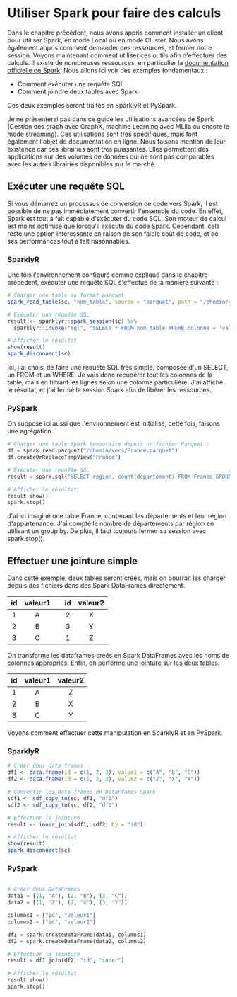 # Utiliser Spark pour faire des calculs

Dans le chapitre précédent, nous avons appris comment installer un client pour utiliser Spark, en mode Local ou en mode Cluster. Nous avons également appris comment demander des ressources, et fermer notre session. Voyons maintenant comment utiliser ces outils afin d'effectuer des calculs. Il existe de nombreuses ressources, en particulier la [documentation officielle de Spark](https://spark.apache.org/docs/latest/quick-start.html). Nous allons ici voir des exemples fondamentaux :

- Comment exécuter une requête SQL
- Comment joindre deux tables avec Spark

Ces deux exemples seront traités en SparklyR et PySpark.

Je ne présenterai pas dans ce guide les utilisations avancées de Spark (Gestion des graph avec GraphX, machine Learning avec MLlib ou encore le mode streaming). Ces utilisations sont très spécifiques, mais font également l'objet de documentation en ligne. Nous faisons mention de leur existence car ces librairies sont très puissantes. Elles permettent des applications sur des volumes de données qui ne sont pas comparables avec les autres librairies disponibles sur le marché.

## Exécuter une requête SQL

Si vous démarrez un processus de conversion de code vers Spark, il est possible de ne pas immédiatement convertir l'ensemble du code. En effet, Spark est tout à fait capable d'exécuter du code SQL. Son moteur de calcul est moins optimisé que lorsqu'il exécute du code Spark. Cependant, cela reste une option intéressante en raison de son faible coût de code, et de ses performances tout à fait raisonnables.

### SparklyR

Une fois l'environnement configuré comme expliqué dans le chapitre précédent, exécuter une requête SQL s'effectue de la manière suivante :

```r
# Charger une table au format parquet
spark_read_table(sc, "nom_table", source = "parquet", path = "/chemin/vers/le/fichier.parquet")

# Exécuter une requête SQL
result <- sparklyr::spark_session(sc) %>%
  sparklyr::invoke("sql", "SELECT * FROM nom_table WHERE colonne = 'valeur'")

# Afficher le résultat
show(result)
spark_disconnect(sc)
```

Ici, j'ai choisi de faire une requête SQL très simple, composée d'un SELECT, un FROM et un WHERE. Je vais donc récupérer tout les colonnes de la table, mais en filtrant les lignes selon une colonne particulière.
J'ai affiché le résultat, et j'ai fermé la session Spark afin de libérer les ressources.

### PySpark

On suppose ici aussi que l'environnement est initialisé, cette fois, faisons une agrégation :

```python
# Charger une table Spark temporaire depuis un fichier Parquet :
df = spark.read.parquet("/chemin/vers/France.parquet")
df.createOrReplaceTempView("France")

# Exécuter une requête SQL
result = spark.sql("SELECT region, count(departement) FROM France GROUP BY region")

# Afficher le résultat
result.show()
spark.stop()
```

J'ai ici imaginé une table France, contenant les départements et leur région d'appartenance. J'ai compté le nombre de départements par région en utilisant un group by. De plus, il faut toujours fermer sa session avec spark.stop().

## Effectuer une jointure simple

Dans cette exemple, deux tables seront créés, mais on pourrait les charger depuis des fichiers dans des Spark DataFrames directement.

| id | valeur1 |   | id | valeur2 |
|:--:|:-------:|:-:|:--:|:-------:|
|  1 |    A    |   |  2 |    X    |
|  2 |    B    |   |  3 |    Y    |
|  3 |    C    |   |  1 |    Z    |

On transforme les dataframes créés en Spark DataFrames avec les noms de colonnes appropriés. Enfin, on performe une jointure sur les deux tables.

| id | valeur1 | valeur2 |
|:--:|:-------:|:-------:|
|  1 |    A    |    Z    |
|  2 |    B    |    X    |
|  3 |    C    |    Y    |

Voyons comment effectuer cette manipulation en SparklyR et en PySpark.

### SparklyR

```R
# Créer deux data frames
df1 <- data.frame(id = c(1, 2, 3), value1 = c("A", "B", "C"))
df2 <- data.frame(id = c(1, 2, 3), value2 = c("Z", "X", "Y"))

# Convertir les data frames en DataFrames Spark
sdf1 <- sdf_copy_to(sc, df1, "df1")
sdf2 <- sdf_copy_to(sc, df2, "df2")

# Effectuer la jointure
result <- inner_join(sdf1, sdf2, by = "id")

# Afficher le résultat
show(result)
spark_disconnect(sc)
```

### PySpark

```python

# Créer deux DataFrames
data1 = [(1, "A"), (2, "B"), (3, "C")]
data2 = [(1, "Z"), (2, "X"), (3, "Y")]

columns1 = ["id", "valeur1"]
columns2 = ["id", "valeur2"]

df1 = spark.createDataFrame(data1, columns1)
df2 = spark.createDataFrame(data2, columns2)

# Effectuer la jointure
result = df1.join(df2, "id", "inner")

# Afficher le résultat
result.show()
spark.stop()
```